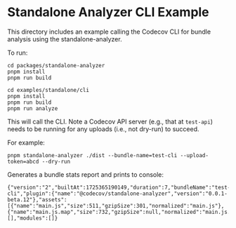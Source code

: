 # Standalone Analyzer CLI Example

This directory includes an example calling the Codecov CLI for bundle analysis using the standalone-analyzer.

To run:

```
cd packages/standalone-analyzer
pnpm install
pnpm run build

cd examples/standalone/cli
pnpm install
pnpm run build
pnpm run analyze
```

This will call the CLI. Note a Codecov API server (e.g., that at `test-api`) needs to be running for any uploads (i.e., not dry-run) to succeed.

For example:

```
pnpm standalone-analyzer ./dist --bundle-name=test-cli --upload-token=abcd --dry-run
```

Generates a bundle stats report and prints to console:

```
{"version":"2","builtAt":1725365190149,"duration":7,"bundleName":"test-cli","plugin":{"name":"@codecov/standalone-analyzer","version":"0.0.1-beta.12"},"assets":[{"name":"main.js","size":511,"gzipSize":301,"normalized":"main.js"},{"name":"main.js.map","size":732,"gzipSize":null,"normalized":"main.js.map"}],"chunks":[],"modules":[]}
```
